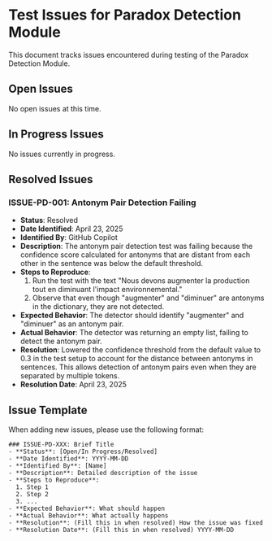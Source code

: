 # Test Issues for Paradox Detection Module

This document tracks issues encountered during testing of the Paradox Detection Module.

## Open Issues

No open issues at this time.

## In Progress Issues

No issues currently in progress.

## Resolved Issues

### ISSUE-PD-001: Antonym Pair Detection Failing
- **Status**: Resolved
- **Date Identified**: April 23, 2025
- **Identified By**: GitHub Copilot
- **Description**: The antonym pair detection test was failing because the confidence score calculated for antonyms that are distant from each other in the sentence was below the default threshold.
- **Steps to Reproduce**: 
  1. Run the test with the text "Nous devons augmenter la production tout en diminuant l'impact environnemental."
  2. Observe that even though "augmenter" and "diminuer" are antonyms in the dictionary, they are not detected.
- **Expected Behavior**: The detector should identify "augmenter" and "diminuer" as an antonym pair.
- **Actual Behavior**: The detector was returning an empty list, failing to detect the antonym pair.
- **Resolution**: Lowered the confidence threshold from the default value to 0.3 in the test setup to account for the distance between antonyms in sentences. This allows detection of antonym pairs even when they are separated by multiple tokens.
- **Resolution Date**: April 23, 2025

## Issue Template

When adding new issues, please use the following format:

```
### ISSUE-PD-XXX: Brief Title
- **Status**: [Open/In Progress/Resolved]
- **Date Identified**: YYYY-MM-DD
- **Identified By**: [Name]
- **Description**: Detailed description of the issue
- **Steps to Reproduce**: 
  1. Step 1
  2. Step 2
  3. ...
- **Expected Behavior**: What should happen
- **Actual Behavior**: What actually happens
- **Resolution**: (Fill this in when resolved) How the issue was fixed
- **Resolution Date**: (Fill this in when resolved) YYYY-MM-DD
```